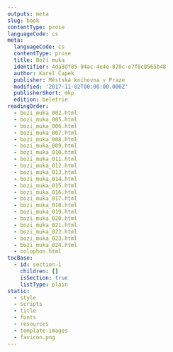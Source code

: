 ```yaml
---
outputs: meta
slug: book
contentType: prose
languageCode: cs
meta:
  languageCode: cs
  contentType: prose
  title: Boží muka
  identifier: 4da8df85-94ac-4e4e-870c-e7f0c8565b48
  author: Karel Čapek
  publisher: Městská knihovna v Praze
  modified: '2017-11-02T00:00:00.000Z'
  publisherShort: mkp
  edition: beletrie
readingOrder:
  - bozi_muka_002.html
  - bozi_muka_005.html
  - bozi_muka_006.html
  - bozi_muka_007.html
  - bozi_muka_008.html
  - bozi_muka_009.html
  - bozi_muka_010.html
  - bozi_muka_011.html
  - bozi_muka_012.html
  - bozi_muka_013.html
  - bozi_muka_014.html
  - bozi_muka_015.html
  - bozi_muka_016.html
  - bozi_muka_017.html
  - bozi_muka_018.html
  - bozi_muka_019.html
  - bozi_muka_020.html
  - bozi_muka_021.html
  - bozi_muka_022.html
  - bozi_muka_023.html
  - bozi_muka_024.html
  - colophon.html
tocBase:
  - id: section-1
    children: []
    isSection: true
    listType: plain
static:
  - style
  - scripts
  - title
  - fonts
  - resources
  - template-images
  - favicon.png
---
```

